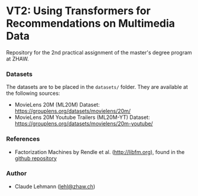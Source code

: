 # VT2: Using Transformers for Recommendations on Multimedia Data

Repository for the 2nd practical assignment of the master's degree program at ZHAW.


### Datasets

The datasets are to be placed in the `datasets/` folder. They are available at the following sources:

- MovieLens 20M (ML20M) Dataset: https://grouplens.org/datasets/movielens/20m/
- MovieLens 20M Youtube Trailers (ML20M-YT) Dataset: https://grouplens.org/datasets/movielens/20m-youtube/

### References

- Factorization Machines by Rendle et al. (http://libfm.org), found in the [github repository](https://github.com/srendle/libfm)

### Author

- Claude Lehmann (lehl@zhaw.ch)
